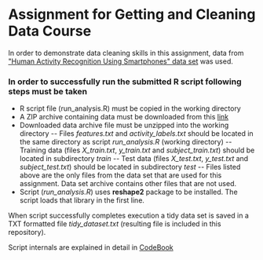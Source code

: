 # Assignment for Getting and Cleaning Data Course
In order to demonstrate data cleaning skills in this assignment, data from ["Human Activity Recognition Using Smartphones" data set](http://archive.ics.uci.edu/ml/datasets/Human+Activity+Recognition+Using+Smartphones) was used.

### In order to successfully run the submitted R script following steps must be taken
- R script file (run_analysis.R) must be copied in the working directory
- A ZIP archive containing data must be downloaded from this [link](https://d396qusza40orc.cloudfront.net/getdata%2Fprojectfiles%2FUCI%20HAR%20Dataset.zip)
- Downloaded data archive file must be unzipped into the working directory
-- Files *features.txt* and *activity_labels.txt* should be located in the same directory as script *run_analysis.R* (working directory)
-- Training data (files *X_train.txt*, *y_train.txt* and *subject_train.txt*) should be located in subdirectory *train*
-- Test data (files *X_test.txt*, *y_test.txt* and *subject_test.txt*) should be located in subdirectory *test*
-- Files listed above are the only files from the data set that are used for this assignment. Data set archive contains other files that are not used.
- Script (*run_analysis.R*) uses __reshape2__ package to be installed. The script loads that library in the first line.

When script successfully completes execution a tidy data set is saved in a TXT formatted file *tidy_dataset.txt* (resulting file is included in this repository).

Script internals are explained in detail in [CodeBook](CodeBook.md)